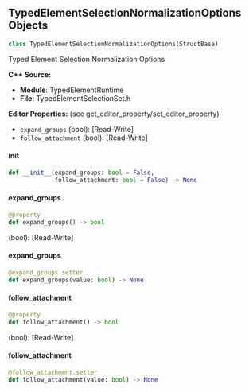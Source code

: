 ## TypedElementSelectionNormalizationOptions Objects

```python
class TypedElementSelectionNormalizationOptions(StructBase)
```

Typed Element Selection Normalization Options

**C++ Source:**

- **Module**: TypedElementRuntime
- **File**: TypedElementSelectionSet.h

**Editor Properties:** (see get_editor_property/set_editor_property)

- ``expand_groups`` (bool):  [Read-Write]
- ``follow_attachment`` (bool):  [Read-Write]

<a id="unreal.TypedElementSelectionNormalizationOptions.__init__"></a>

#### __init__

```python
def __init__(expand_groups: bool = False,
             follow_attachment: bool = False) -> None
```

<a id="unreal.TypedElementSelectionNormalizationOptions.expand_groups"></a>

#### expand_groups

```python
@property
def expand_groups() -> bool
```

(bool):  [Read-Write]

<a id="unreal.TypedElementSelectionNormalizationOptions.expand_groups"></a>

#### expand_groups

```python
@expand_groups.setter
def expand_groups(value: bool) -> None
```

<a id="unreal.TypedElementSelectionNormalizationOptions.follow_attachment"></a>

#### follow_attachment

```python
@property
def follow_attachment() -> bool
```

(bool):  [Read-Write]

<a id="unreal.TypedElementSelectionNormalizationOptions.follow_attachment"></a>

#### follow_attachment

```python
@follow_attachment.setter
def follow_attachment(value: bool) -> None
```

<a id="unreal.TypedElementAssetDataReferencedOptions"></a>